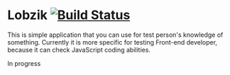 # Lobzik [![Build Status](https://secure.travis-ci.org/kirstein/test-lab.png?branch=master)](https://travis-ci.org/kirstein/test-lab)

This is simple application that you can use for test person's knowledge of something.
Currently it is more specific for testing Front-end developer, because it can check JavaScript coding abilities.

In progress
